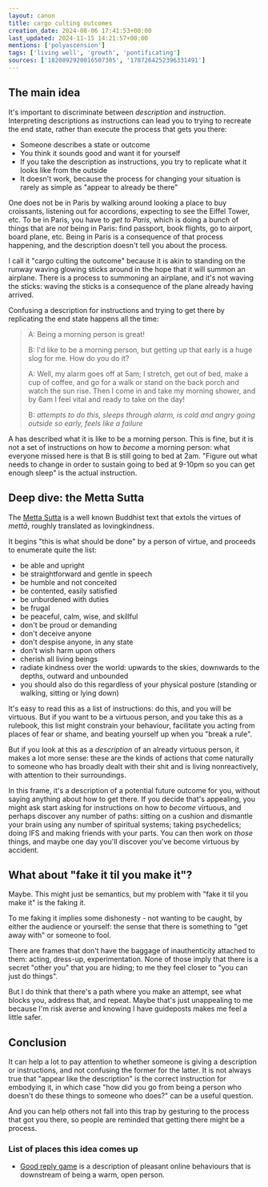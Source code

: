 ```yaml
---
layout: canon
title: cargo culting outcomes
creation_date: 2024-08-06 17:41:53+00:00
last_updated: 2024-11-15 14:21:57+00:00
mentions: ['polyascension']
tags: ['living well', 'growth', 'pontificating']
sources: ['1820892920016507305', '1787264252396331491']
---
```


## The main idea

It's important to discriminate between _description_ and _instruction_. Interpreting descriptions as instructions can lead you to trying to recreate the end state, rather than execute the process that gets you there:

- Someone describes a state or outcome
- You think it sounds good and want it for yourself
- If you take the description as instructions, you try to replicate what it looks like from the outside
- It doesn't work, because the process for changing your situation is rarely as simple as "appear to already be there"

One does not be in Paris by walking around looking a place to buy croissants, listening out for accordions, expecting to see the Eiffel Tower, etc. To be in Paris, you have to _get to Paris_, which is doing a bunch of things that are _not_ being in Paris: find passport, book flights, go to airport, board plane, etc. Being in Paris is a consequence of that process happening, and the description doesn't tell you about the process.

I call it "cargo culting the outcome" because it is akin to standing on the runway waving glowing sticks around in the hope that it will summon an airplane. There is a process to summoning an airplane, and it's not waving the sticks: waving the sticks is a consequence of the plane already having arrived.

Confusing a description for instructions and trying to get there by replicating the end state happens all the time:

> A: Being a morning person is great!
>
> B: I'd like to be a morning person, but getting up that early is a huge slog for me. How do you do it?
> 
> A: Well, my alarm goes off at 5am; I stretch, get out of bed, make a cup of coffee, and go for a walk or stand on the back porch and watch the sun rise. Then I come in and take my morning shower, and by 6am I feel vital and ready to take on the day!
>
> B: _attempts to do this, sleeps through alarm, is cold and angry going outside so early, feels like a failure_

A has described what it is like to be a morning person. This is fine, but it is not a set of instructions on how to _become_ a morning person: what everyone missed here is that B is still going to bed at 2am. "Figure out what needs to change in order to sustain going to bed at 9-10pm so you can get enough sleep" is the actual instruction.

## Deep dive: the Metta Sutta

The [Metta Sutta](https://www.accesstoinsight.org/tipitaka/kn/snp/snp.1.08.amar.html) is a well known Buddhist text that extols the virtues of _mettā_, roughly translated as lovingkindness.

It begins "this is what should be done" by a person of virtue, and proceeds to enumerate quite the list:

- be able and upright
- be straightforward and gentle in speech
- be humble and not conceited
- be contented, easily satisfied
- be unburdened with duties
- be frugal
- be peaceful, calm, wise, and skillful
- don't be proud or demanding
- don't deceive anyone
- don't despise anyone, in any state
- don't wish harm upon others
- cherish all living beings
- radiate kindness over the world: upwards to the skies, downwards to the depths, outward and unbounded
- you should also do this regardless of your physical posture (standing or walking, sitting or lying down)

It's easy to read this as a list of instructions: do this, and you will be virtuous. But if you want to be a virtuous person, and you take this as a rulebook, this list might constrain your behaviour, facilitate you acting from places of fear or shame, and beating yourself up when you "break a rule".

But if you look at this as a _description_ of an already virtuous person, it makes a lot more sense: these are the kinds of actions that come naturally to someone who has broadly dealt with their shit and is living nonreactively, with attention to their surroundings.

In this frame, it's a description of a potential future outcome for you, without saying anything about how to get there. If you decide that's appealing, you might ask start asking for instructions on how to _become_ virtuous, and perhaps discover any number of paths: sitting on a cushion and dismantle your brain using any number of spiritual systems; taking psychedelics; doing IFS and making friends with your parts. You can then work on _those_ things, and maybe one day you'll discover you've become virtuous by accident.

## What about "fake it til you make it"?

Maybe. This might just be semantics, but my problem with "fake it til you make it" is the faking it.

To me faking it implies some dishonesty - not wanting to be caught, by either the audience or yourself: the sense that there is something to "get away with" or someone to fool.

There are frames that don't have the baggage of inauthenticity attached to them: acting, dress-up, experimentation. None of those imply that there is a secret "other you" that you are hiding; to me they feel closer to "you can just do things".

But I do think that there's a path where you make an attempt, see what blocks you, address that, and repeat. Maybe that's just unappealing to me because I'm risk averse and knowing I have guideposts makes me feel a little safer.

## Conclusion

It can help a lot to pay attention to whether someone is giving a description or instructions, and not confusing the former for the latter. It is not always true that "appear like the description" is the correct instruction for embodying it, in which case "how did you go from being a person who doesn't do these things to someone who does?" can be a useful question.

And you can help others not fall into this trap by gesturing to the process that got you there, so people are reminded that getting there might be a process.

### List of places this idea comes up

* [Good reply game](good-reply-game) is a description of pleasant online behaviours that is downstream of being a warm, open person.
